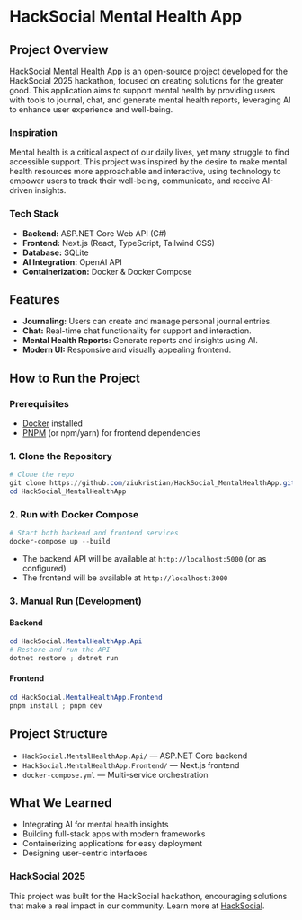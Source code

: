 # HackSocial Mental Health App

## Project Overview

HackSocial Mental Health App is an open-source project developed for the HackSocial 2025 hackathon, focused on creating solutions for the greater good. This application aims to support mental health by providing users with tools to journal, chat, and generate mental health reports, leveraging AI to enhance user experience and well-being.

### Inspiration

Mental health is a critical aspect of our daily lives, yet many struggle to find accessible support. This project was inspired by the desire to make mental health resources more approachable and interactive, using technology to empower users to track their well-being, communicate, and receive AI-driven insights.

### Tech Stack
- **Backend:** ASP.NET Core Web API (C#)
- **Frontend:** Next.js (React, TypeScript, Tailwind CSS)
- **Database:** SQLite
- **AI Integration:** OpenAI API
- **Containerization:** Docker & Docker Compose

## Features
- **Journaling:** Users can create and manage personal journal entries.
- **Chat:** Real-time chat functionality for support and interaction.
- **Mental Health Reports:** Generate reports and insights using AI.
- **Modern UI:** Responsive and visually appealing frontend.

## How to Run the Project

### Prerequisites
- [Docker](https://www.docker.com/get-started) installed
- [PNPM](https://pnpm.io/installation) (or npm/yarn) for frontend dependencies

### 1. Clone the Repository
```powershell
# Clone the repo
git clone https://github.com/ziukristian/HackSocial_MentalHealthApp.git
cd HackSocial_MentalHealthApp
```

### 2. Run with Docker Compose
```powershell
# Start both backend and frontend services
docker-compose up --build
```
- The backend API will be available at `http://localhost:5000` (or as configured)
- The frontend will be available at `http://localhost:3000`

### 3. Manual Run (Development)
#### Backend
```powershell
cd HackSocial.MentalHealthApp.Api
# Restore and run the API
dotnet restore ; dotnet run
```
#### Frontend
```powershell
cd HackSocial.MentalHealthApp.Frontend
pnpm install ; pnpm dev
```

## Project Structure
- `HackSocial.MentalHealthApp.Api/` — ASP.NET Core backend
- `HackSocial.MentalHealthApp.Frontend/` — Next.js frontend
- `docker-compose.yml` — Multi-service orchestration

## What We Learned
- Integrating AI for mental health insights
- Building full-stack apps with modern frameworks
- Containerizing applications for easy deployment
- Designing user-centric interfaces

### HackSocial 2025
This project was built for the HackSocial hackathon, encouraging solutions that make a real impact in our community. Learn more at [HackSocial](#).
